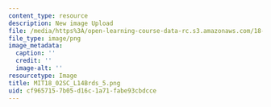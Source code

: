 ```yaml
---
content_type: resource
description: New image Upload
file: /media/https%3A/open-learning-course-data-rc.s3.amazonaws.com/18-02sc-multivariable-calculus-fall-2010/cf9657157b05d16c1a71fabe93cbdcce_MIT18_02SC_L14Brds_5.png
file_type: image/png
image_metadata:
  caption: ''
  credit: ''
  image-alt: ''
resourcetype: Image
title: MIT18_02SC_L14Brds_5.png
uid: cf965715-7b05-d16c-1a71-fabe93cbdcce
---
```

